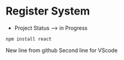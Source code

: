 <h1>
    Register System
</h1>

- Project Status --> in Progress

```npm install react```

New line from github 
Second line for VScode
